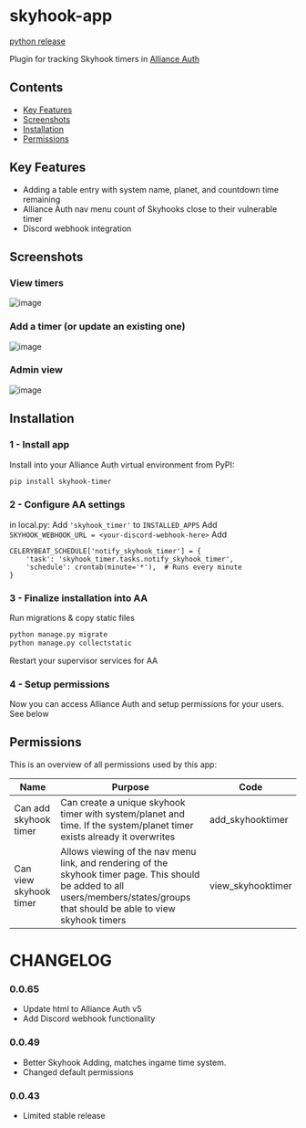 # skyhook-app
[python release](https://pypi.org/project/skyhook-timer/)

Plugin for tracking Skyhook timers in [Alliance Auth](https://allianceauth.readthedocs.io/en/v4.4.2/index.html)

## Contents

- [Key Features](#key-features)
- [Screenshots](#screenshots)
- [Installation](#installation)
- [Permissions](#permissions)

## Key Features
* Adding a table entry with system name, planet, and countdown time remaining
* Alliance Auth nav menu count of Skyhooks close to their vulnerable timer
* Discord webhook integration

## Screenshots

### View timers
![image](https://github.com/user-attachments/assets/12dc48a9-6491-4fc8-bd1a-ce80461d4da7)

### Add a timer (or update an existing one)
![image](https://github.com/user-attachments/assets/0f217720-e334-466c-bc4b-b0d154e3dbab)

### Admin view
![image](https://github.com/user-attachments/assets/6e31a26f-eefa-4ed9-8882-145eeb7e1e61)


## Installation

### 1 - Install app

Install into your Alliance Auth virtual environment from PyPI:

```bash
pip install skyhook-timer
```

### 2 - Configure AA settings

in local.py:
Add `'skyhook_timer'` to `INSTALLED_APPS`
Add `SKYHOOK_WEBHOOK_URL = <your-discord-webhook-here>`
Add
```
CELERYBEAT_SCHEDULE['notify_skyhook_timer'] = {
    'task': 'skyhook_timer.tasks.notify_skyhook_timer',
    'schedule': crontab(minute='*'),  # Runs every minute
}
```

### 3 - Finalize installation into AA

Run migrations & copy static files

```bash
python manage.py migrate
python manage.py collectstatic
```

Restart your supervisor services for AA

### 4 - Setup permissions

Now you can access Alliance Auth and setup permissions for your users. See below

## Permissions

This is an overview of all permissions used by this app:

Name | Purpose | Code
-- | -- | --
Can add skyhook timer | Can create a unique skyhook timer with system/planet and time. If the system/planet timer exists already it overwrites | add_skyhooktimer
Can view skyhook timer | Allows viewing of the nav menu link, and rendering of the skyhook timer page. This should be added to all users/members/states/groups that should be able to view skyhook timers | view_skyhooktimer

# CHANGELOG

### 0.0.65
- Update html to Alliance Auth v5
- Add Discord webhook functionality

### 0.0.49
- Better Skyhook Adding, matches ingame time system.
- Changed default permissions

### 0.0.43
- Limited stable release
